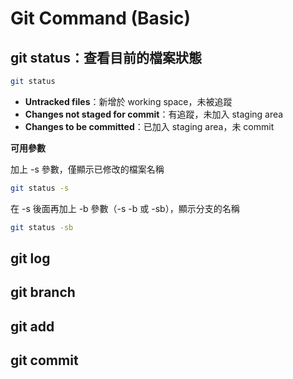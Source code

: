 # Git Command \(Basic\)

## git status：查看目前的檔案狀態 <a id="git-status"></a>

```bash
git status
```

* **Untracked files**：新增於 working space，未被追蹤
* **Changes not staged for commit**：有追蹤，未加入 staging area
* **Changes to be committed**：已加入 staging area，未 commit

**可用參數**

加上 -s 參數，僅顯示已修改的檔案名稱

```bash
git status -s
```

在 -s 後面再加上 -b 參數（-s -b 或 -sb），顯示分支的名稱

```bash
git status -sb
```

## git log <a id="git-log"></a>

## git branch <a id="git-branch"></a>

## git add <a id="git-add"></a>

## git commit <a id="git-commit"></a>

